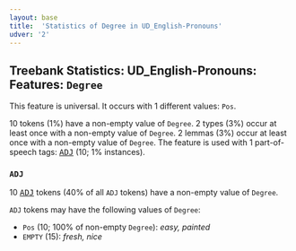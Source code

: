 ```yaml
---
layout: base
title:  'Statistics of Degree in UD_English-Pronouns'
udver: '2'
---
```


## Treebank Statistics: UD_English-Pronouns: Features: `Degree`

This feature is universal.
It occurs with 1 different values: `Pos`.

10 tokens (1%) have a non-empty value of `Degree`.
2 types (3%) occur at least once with a non-empty value of `Degree`.
2 lemmas (3%) occur at least once with a non-empty value of `Degree`.
The feature is used with 1 part-of-speech tags: <tt><a href="en_pronouns-pos-ADJ.html">ADJ</a></tt> (10; 1% instances).

### `ADJ`

10 <tt><a href="en_pronouns-pos-ADJ.html">ADJ</a></tt> tokens (40% of all `ADJ` tokens) have a non-empty value of `Degree`.

`ADJ` tokens may have the following values of `Degree`:

* `Pos` (10; 100% of non-empty `Degree`): <em>easy, painted</em>
* `EMPTY` (15): <em>fresh, nice</em>

